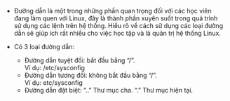 - Đường dẫn là một trong những phần quan trọng đối với các học viên đang làm quen với Linux, đây là thành phần xuyên suốt trong quá trình sử dụng các lệnh trên hệ thống. Hiểu rõ về cách sữ dụng các loại đường dẫn sẽ giúp ích rất nhiều cho việc học
tập và là quản trị hệ thống Linux.

- Có 3 loại đường dẫn:
  + Đường dẫn tuyệt đối: bắt đầu bằng “/”.  <br/>
    Ví dụ: /etc/sysconfig  <br/>
  + Đường dẫn tương đối: không bắt đầu bằng “/”.   <br/>
  Ví dụ: etc/sysconfig   <br/>
  + Đường dẫn đặt biệt: “..” Thư mục cha. “.” Thư mục hiện tại.

